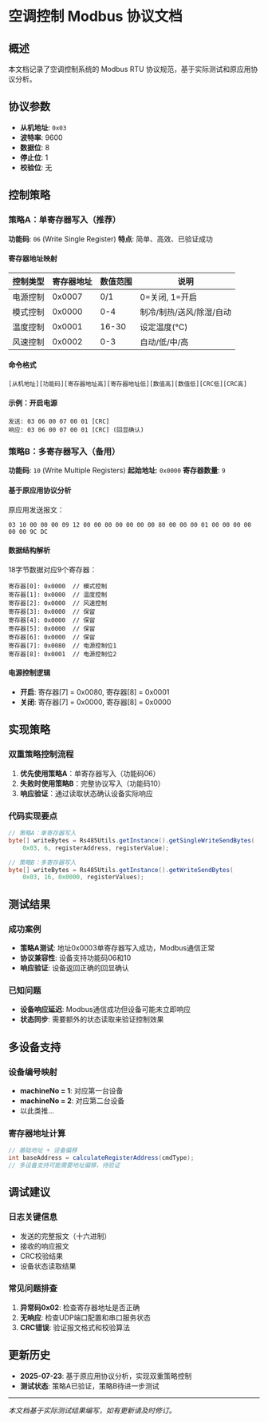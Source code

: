 # 空调控制 Modbus 协议文档

## 概述
本文档记录了空调控制系统的 Modbus RTU 协议规范，基于实际测试和原应用协议分析。

## 协议参数
- **从机地址**: `0x03`
- **波特率**: 9600
- **数据位**: 8
- **停止位**: 1
- **校验位**: 无

## 控制策略

### 策略A：单寄存器写入（推荐）
**功能码**: `06` (Write Single Register)
**特点**: 简单、高效、已验证成功

#### 寄存器地址映射
| 控制类型 | 寄存器地址 | 数值范围 | 说明 |
|----------|------------|----------|------|
| 电源控制 | 0x0007 | 0/1 | 0=关闭, 1=开启 |
| 模式控制 | 0x0000 | 0-4 | 制冷/制热/送风/除湿/自动 |
| 温度控制 | 0x0001 | 16-30 | 设定温度(°C) |
| 风速控制 | 0x0002 | 0-3 | 自动/低/中/高 |

#### 命令格式
```
[从机地址][功能码][寄存器地址高][寄存器地址低][数值高][数值低][CRC低][CRC高]
```

#### 示例：开启电源
```
发送: 03 06 00 07 00 01 [CRC]
响应: 03 06 00 07 00 01 [CRC] (回显确认)
```

### 策略B：多寄存器写入（备用）
**功能码**: `10` (Write Multiple Registers)
**起始地址**: `0x0000`
**寄存器数量**: `9`

#### 基于原应用协议分析
原应用发送报文：
```
03 10 00 00 00 09 12 00 00 00 00 00 00 00 80 00 00 00 01 00 00 00 00 00 00 9C DC
```

#### 数据结构解析
18字节数据对应9个寄存器：
```
寄存器[0]: 0x0000  // 模式控制
寄存器[1]: 0x0000  // 温度控制
寄存器[2]: 0x0000  // 风速控制
寄存器[3]: 0x0000  // 保留
寄存器[4]: 0x0000  // 保留
寄存器[5]: 0x0000  // 保留
寄存器[6]: 0x0000  // 保留
寄存器[7]: 0x0080  // 电源控制位1
寄存器[8]: 0x0001  // 电源控制位2
```

#### 电源控制逻辑
- **开启**: 寄存器[7] = 0x0080, 寄存器[8] = 0x0001
- **关闭**: 寄存器[7] = 0x0000, 寄存器[8] = 0x0000

## 实现策略

### 双重策略控制流程
1. **优先使用策略A**：单寄存器写入（功能码06）
2. **失败时使用策略B**：完整协议写入（功能码10）
3. **响应验证**：通过读取状态确认设备实际响应

### 代码实现要点
```java
// 策略A：单寄存器写入
byte[] writeBytes = Rs485Utils.getInstance().getSingleWriteSendBytes(
    0x03, 6, registerAddress, registerValue);

// 策略B：多寄存器写入
byte[] writeBytes = Rs485Utils.getInstance().getWriteSendBytes(
    0x03, 16, 0x0000, registerValues);
```

## 测试结果

### 成功案例
- **策略A测试**: 地址0x0003单寄存器写入成功，Modbus通信正常
- **协议兼容性**: 设备支持功能码06和10
- **响应验证**: 设备返回正确的回显确认

### 已知问题
- **设备响应延迟**: Modbus通信成功但设备可能未立即响应
- **状态同步**: 需要额外的状态读取来验证控制效果

## 多设备支持

### 设备编号映射
- **machineNo = 1**: 对应第一台设备
- **machineNo = 2**: 对应第二台设备
- 以此类推...

### 寄存器地址计算
```java
// 基础地址 + 设备偏移
int baseAddress = calculateRegisterAddress(cmdType);
// 多设备支持可能需要地址偏移，待验证
```

## 调试建议

### 日志关键信息
- 发送的完整报文（十六进制）
- 接收的响应报文
- CRC校验结果
- 设备状态读取结果

### 常见问题排查
1. **异常码0x02**: 检查寄存器地址是否正确
2. **无响应**: 检查UDP端口配置和串口服务状态
3. **CRC错误**: 验证报文格式和校验算法

## 更新历史
- **2025-07-23**: 基于原应用协议分析，实现双重策略控制
- **测试状态**: 策略A已验证，策略B待进一步测试

---
*本文档基于实际测试结果编写，如有更新请及时修订。*
